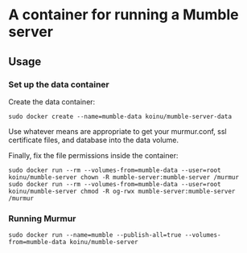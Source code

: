 # A container for running a Mumble server

## Usage

### Set up the data container

Create the data container:

    sudo docker create --name=mumble-data koinu/mumble-server-data

Use whatever means are appropriate to get your murmur.conf, ssl certificate files, and database into the data volume.

Finally, fix the file permissions inside the container:

    sudo docker run --rm --volumes-from=mumble-data --user=root koinu/mumble-server chown -R mumble-server:mumble-server /murmur
    sudo docker run --rm --volumes-from=mumble-data --user=root koinu/mumble-server chmod -R og-rwx mumble-server:mumble-server /murmur

### Running Murmur

    sudo docker run --name=mumble --publish-all=true --volumes-from=mumble-data koinu/mumble-server
